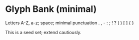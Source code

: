 # Glyph Bank (minimal)

Letters A-Z, a-z; space; minimal punctuation . , - : ; ! ? ( ) [ ] { }

This is a seed set; extend cautiously.

